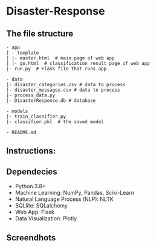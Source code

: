 # Disaster-Response

## The file structure
```
- app  
| - template  
| |- master.html  # main page of web app  
| |- go.html  # classification result page of web app  
|- run.py  # Flask file that runs app  

- data  
|- disaster_categories.csv # data to process   
|- disaster_messages.csv # data to process  
|- process_data.py  
|- DisasterResponse.db # database

- models  
|- train_classifier.py  
|- classifier.pkl  # the saved model

- README.md  
```

## Instructions:

## Dependecies
- Python 3.8+
- Machine Learning: NumPy, Pandas, Sciki-Learn
- Natural Language Process (NLP): NLTK
- SQLlite: SQLalchemy
- Web App: Flask
- Data Visualization: Plotly

## Screendhots
